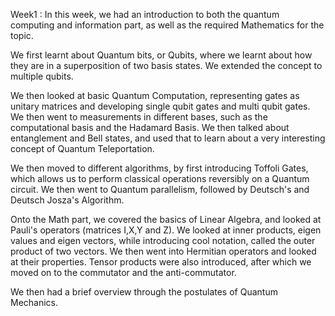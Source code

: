 Week1 : In this week, we had an introduction to both the quantum computing and information part, as well as the required Mathematics for the topic. 

We first learnt about Quantum bits, or Qubits, where we learnt about how they are in a superposition of two basis states. We extended the concept to multiple qubits.

We then looked at basic Quantum Computation, representing gates as unitary matrices and developing single qubit gates and multi qubit gates. We then went to measurements in different bases, such as the computational basis and the Hadamard Basis. We then talked about entanglement and Bell states, and used that to learn about a very interesting concept of Quantum Teleportation.

We then moved to different algorithms, by first introducing Toffoli Gates, which allows us to perform classical operations reversibly on a Quantum circuit. We then went to Quantum parallelism, followed by Deutsch's and Deutsch Josza's Algorithm.

Onto the Math part, we covered the basics of Linear Algebra, and looked at Pauli's operators (matrices I,X,Y and Z). We looked at inner products, eigen values and eigen vectors, while introducing cool notation, called the outer product of two vectors. We then went into Hermitian operators and looked at their properties. Tensor products were also introduced, after which we moved on to the commutator and the anti-commutator.

We then had a brief overview through the postulates of Quantum Mechanics.
